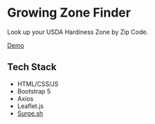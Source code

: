 # Growing Zone Finder

Look up your USDA Hardiness Zone by Zip Code.

<a href="https://growing-zone.surge.sh/" target="_blank">Demo</a>

## Tech Stack

- HTML/CSS/JS
- Bootstrap 5
- Axios
- Leaflet.js
- <a href="https://surge.sh" target="_blank">Surge.sh</a>
